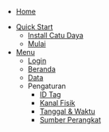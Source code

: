 * [Home](/)
<!-- * [Guide](guide.md "ini sesuatau guide") -->
* [Quick Start](start_guide.md "Quick Start")
  * [Install Catu Daya](guide/catu_daya.md)
  * [Mulai](guide/mulai.md)
* [Menu](start_menu.md "Menu")
  * [Login](menu/m_login.md)
  * [Beranda](menu/m_beranda.md)
  * [Data](menu/m_data.md)
  * Pengaturan
    * [ID Tag](menu/pengaturan/m_p_idtag.md)
    * [Kanal Fisik](menu/pengaturan/m_p_kanalfisik.md)
    * [Tanggal & Waktu](menu/pengaturan/m_p_datetime.md)
    * [Sumber Perangkat](menu/pengaturan/m_p_sumber.md)
<!-- * API
  * [Reference](./api/ref.md) -->
<!-- * [External Link](https://sauran.monita.co.id) -->